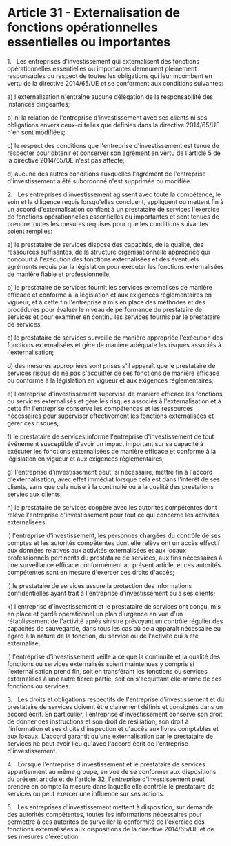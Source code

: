 # Article 31 - Externalisation de fonctions opérationnelles essentielles ou importantes


1.   Les entreprises d'investissement qui externalisent des fonctions opérationnelles essentielles ou importantes demeurent pleinement responsables du respect de toutes les obligations qui leur incombent en vertu de la directive 2014/65/UE et se conforment aux conditions suivantes:

a) l'externalisation n'entraîne aucune délégation de la responsabilité des instances dirigeantes;

b) ni la relation de l'entreprise d'investissement avec ses clients ni ses obligations envers ceux-ci telles que définies dans la directive 2014/65/UE n'en sont modifiées;

c) le respect des conditions que l'entreprise d'investissement est tenue de respecter pour obtenir et conserver son agrément en vertu de l'article 5 de la directive 2014/65/UE n'est pas affecté;

d) aucune des autres conditions auxquelles l'agrément de l'entreprise d'investissement a été subordonné n'est supprimée ou modifiée.

2.   Les entreprises d'investissement agissent avec toute la compétence, le soin et la diligence requis lorsqu'elles concluent, appliquent ou mettent fin à un accord d'externalisation confiant à un prestataire de services l'exercice de fonctions opérationnelles essentielles ou importantes et sont tenues de prendre toutes les mesures requises pour que les conditions suivantes soient remplies:

a) le prestataire de services dispose des capacités, de la qualité, des ressources suffisantes, de la structure organisationnelle appropriée qui concourt à l'exécution des fonctions externalisées et des éventuels agréments requis par la législation pour exécuter les fonctions externalisées de manière fiable et professionnelle;

b) le prestataire de services fournit les services externalisés de manière efficace et conforme à la législation et aux exigences réglementaires en vigueur, et à cette fin l'entreprise a mis en place des méthodes et des procédures pour évaluer le niveau de performance du prestataire de services et pour examiner en continu les services fournis par le prestataire de services;

c) le prestataire de services surveille de manière appropriée l'exécution des fonctions externalisées et gère de manière adéquate les risques associés à l'externalisation;

d) des mesures appropriées sont prises s'il apparaît que le prestataire de services risque de ne pas s'acquitter de ses fonctions de manière efficace ou conforme à la législation en vigueur et aux exigences réglementaires;

e) l'entreprise d'investissement supervise de manière efficace les fonctions ou services externalisés et gère les risques associés à l'externalisation et à cette fin l'entreprise conserve les compétences et les ressources nécessaires pour superviser effectivement les fonctions externalisées et gérer ces risques;

f) le prestataire de services informe l'entreprise d'investissement de tout événement susceptible d'avoir un impact important sur sa capacité à exécuter les fonctions externalisées de manière efficace et conforme à la législation en vigueur et aux exigences réglementaires;

g) l'entreprise d'investissement peut, si nécessaire, mettre fin à l'accord d'externalisation, avec effet immédiat lorsque cela est dans l'intérêt de ses clients, sans que cela nuise à la continuité ou à la qualité des prestations servies aux clients;

h) le prestataire de services coopère avec les autorités compétentes dont relève l'entreprise d'investissement pour tout ce qui concerne les activités externalisées;

i) l'entreprise d'investissement, les personnes chargées du contrôle de ses comptes et les autorités compétentes dont elle relève ont un accès effectif aux données relatives aux activités externalisées et aux locaux professionnels pertinents du prestataire de services, aux fins nécessaires à une surveillance efficace conformément au présent article, et ces autorités compétentes sont en mesure d'exercer ces droits d'accès;

j) le prestataire de services assure la protection des informations confidentielles ayant trait à l'entreprise d'investissement ou à ses clients;

k) l'entreprise d'investissement et le prestataire de services ont conçu, mis en place et gardé opérationnel un plan d'urgence en vue d'un rétablissement de l'activité après sinistre prévoyant un contrôle régulier des capacités de sauvegarde, dans tous les cas où cela apparaît nécessaire eu égard à la nature de la fonction, du service ou de l'activité qui a été externalisé;

l) l'entreprise d'investissement veille à ce que la continuité et la qualité des fonctions ou services externalisés soient maintenues y compris si l'externalisation prend fin, soit en transférant les fonctions ou services externalisés à une autre tierce partie, soit en s'acquittant elle-même de ces fonctions ou services.

3.   Les droits et obligations respectifs de l'entreprise d'investissement et du prestataire de services doivent être clairement définis et consignés dans un accord écrit. En particulier, l'entreprise d'investissement conserve son droit de donner des instructions et son droit de résiliation, son droit à l'information et ses droits d'inspection et d'accès aux livres comptables et aux locaux. L'accord garantit qu'une externalisation par le prestataire de services ne peut avoir lieu qu'avec l'accord écrit de l'entreprise d'investissement.

4.   Lorsque l'entreprise d'investissement et le prestataire de services appartiennent au même groupe, en vue de se conformer aux dispositions du présent article et de l'article 32, l'entreprise d'investissement peut prendre en compte la mesure dans laquelle elle contrôle le prestataire de services ou peut exercer une influence sur ses actions.

5.   Les entreprises d'investissement mettent à disposition, sur demande des autorités compétentes, toutes les informations nécessaires pour permettre à ces autorités de surveiller la conformité de l'exercice des fonctions externalisées aux dispositions de la directive 2014/65/UE et de ses mesures d'exécution.
